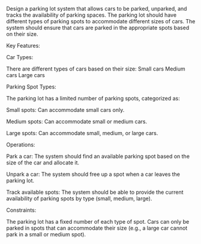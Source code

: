 Design a parking lot system that allows cars to be parked, unparked, and tracks the availability of parking spaces. The parking lot should have different types of parking spots to accommodate different sizes of cars. The system should ensure that cars are parked in the appropriate spots based on their size.

Key Features:

Car Types:

There are different types of cars based on their size:
Small cars
Medium cars
Large cars

Parking Spot Types:

The parking lot has a limited number of parking spots, categorized as:

Small spots: Can accommodate small cars only.

Medium spots: Can accommodate small or medium cars.

Large spots: Can accommodate small, medium, or large cars.

Operations:

Park a car: The system should find an available parking spot based on the size of the car and allocate it.

Unpark a car: The system should free up a spot when a car leaves the parking lot.

Track available spots: The system should be able to provide the current availability of parking spots by type (small, medium, large).

Constraints:

The parking lot has a fixed number of each type of spot.
Cars can only be parked in spots that can accommodate their size (e.g., a large car cannot park in a small or medium spot).